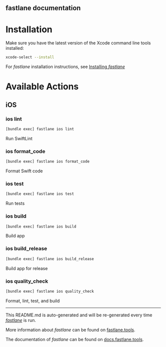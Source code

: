 fastlane documentation
----

# Installation

Make sure you have the latest version of the Xcode command line tools installed:

```sh
xcode-select --install
```

For _fastlane_ installation instructions, see [Installing _fastlane_](https://docs.fastlane.tools/#installing-fastlane)

# Available Actions

## iOS

### ios lint

```sh
[bundle exec] fastlane ios lint
```

Run SwiftLint

### ios format_code

```sh
[bundle exec] fastlane ios format_code
```

Format Swift code

### ios test

```sh
[bundle exec] fastlane ios test
```

Run tests

### ios build

```sh
[bundle exec] fastlane ios build
```

Build app

### ios build_release

```sh
[bundle exec] fastlane ios build_release
```

Build app for release

### ios quality_check

```sh
[bundle exec] fastlane ios quality_check
```

Format, lint, test, and build

----

This README.md is auto-generated and will be re-generated every time [_fastlane_](https://fastlane.tools) is run.

More information about _fastlane_ can be found on [fastlane.tools](https://fastlane.tools).

The documentation of _fastlane_ can be found on [docs.fastlane.tools](https://docs.fastlane.tools).
